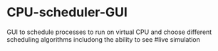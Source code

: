 # CPU-scheduler-GUI
GUI to schedule processes to run on  virtual CPU and choose different scheduling algorithms includong the ability to see #live simulation
